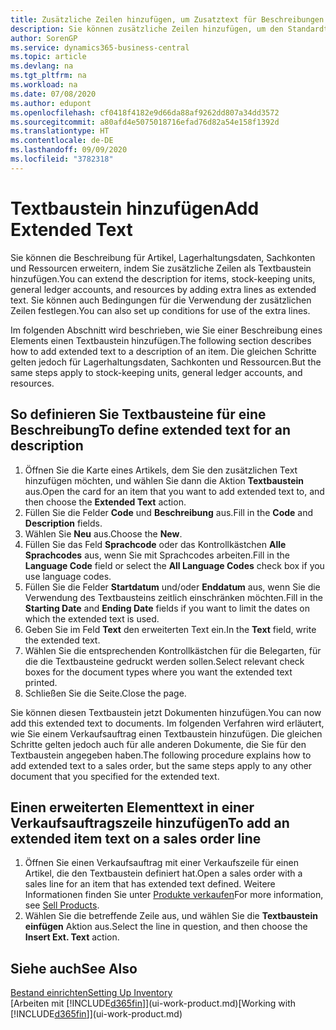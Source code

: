 ```yaml
---
title: Zusätzliche Zeilen hinzufügen, um Zusatztext für Beschreibungen zu definieren
description: Sie können zusätzliche Zeilen hinzufügen, um den Standardtext zu erweitern, der einen Artikel, ein Sachkonto oder andere Daten beschreibt.
author: SorenGP
ms.service: dynamics365-business-central
ms.topic: article
ms.devlang: na
ms.tgt_pltfrm: na
ms.workload: na
ms.date: 07/08/2020
ms.author: edupont
ms.openlocfilehash: cf0418f4182e9d66da88af9262dd807a34dd3572
ms.sourcegitcommit: a80afd4e5075018716efad76d82a54e158f1392d
ms.translationtype: HT
ms.contentlocale: de-DE
ms.lasthandoff: 09/09/2020
ms.locfileid: "3782318"
---
```

# <a name="add-extended-text"></a><span data-ttu-id="31d48-103">Textbaustein hinzufügen</span><span class="sxs-lookup"><span data-stu-id="31d48-103">Add Extended Text</span></span>

<span data-ttu-id="31d48-104">Sie können die Beschreibung für Artikel, Lagerhaltungsdaten, Sachkonten und Ressourcen erweitern, indem Sie zusätzliche Zeilen als Textbaustein hinzufügen.</span><span class="sxs-lookup"><span data-stu-id="31d48-104">You can extend the description for items, stock-keeping units, general ledger accounts, and resources by adding extra lines as extended text.</span></span> <span data-ttu-id="31d48-105">Sie können auch Bedingungen für die Verwendung der zusätzlichen Zeilen festlegen.</span><span class="sxs-lookup"><span data-stu-id="31d48-105">You can also set up conditions for use of the extra lines.</span></span>  

<span data-ttu-id="31d48-106">Im folgenden Abschnitt wird beschrieben, wie Sie einer Beschreibung eines Elements einen Textbaustein hinzufügen.</span><span class="sxs-lookup"><span data-stu-id="31d48-106">The following section describes how to add extended text to a description of an item.</span></span> <span data-ttu-id="31d48-107">Die gleichen Schritte gelten jedoch für Lagerhaltungsdaten, Sachkonten und Ressourcen.</span><span class="sxs-lookup"><span data-stu-id="31d48-107">But the same steps apply to stock-keeping units, general ledger accounts, and resources.</span></span>  

## <a name="to-define-extended-text-for-an-description"></a><span data-ttu-id="31d48-108">So definieren Sie Textbausteine für eine Beschreibung</span><span class="sxs-lookup"><span data-stu-id="31d48-108">To define extended text for an description</span></span>

1. <span data-ttu-id="31d48-109">Öffnen Sie die Karte eines Artikels, dem Sie den zusätzlichen Text hinzufügen möchten, und wählen Sie dann die Aktion **Textbaustein** aus.</span><span class="sxs-lookup"><span data-stu-id="31d48-109">Open the card for an item that you want to add extended text to, and then choose the **Extended Text** action.</span></span>
2. <span data-ttu-id="31d48-110">Füllen Sie die Felder **Code** und **Beschreibung** aus.</span><span class="sxs-lookup"><span data-stu-id="31d48-110">Fill in the **Code** and **Description** fields.</span></span>
3. <span data-ttu-id="31d48-111">Wählen Sie **Neu** aus.</span><span class="sxs-lookup"><span data-stu-id="31d48-111">Choose the **New**.</span></span>
4. <span data-ttu-id="31d48-112">Füllen Sie das Feld **Sprachcode** oder das Kontrollkästchen **Alle Sprachcodes** aus, wenn Sie mit Sprachcodes arbeiten.</span><span class="sxs-lookup"><span data-stu-id="31d48-112">Fill in the **Language Code** field or select the **All Language Codes** check box if you use language codes.</span></span>
5. <span data-ttu-id="31d48-113">Füllen Sie die Felder **Startdatum** und/oder **Enddatum** aus, wenn Sie die Verwendung des Textbausteins zeitlich einschränken möchten.</span><span class="sxs-lookup"><span data-stu-id="31d48-113">Fill in the **Starting Date** and **Ending Date** fields if you want to limit the dates on which the extended text is used.</span></span>
6. <span data-ttu-id="31d48-114">Geben Sie im Feld **Text** den erweiterten Text ein.</span><span class="sxs-lookup"><span data-stu-id="31d48-114">In the **Text** field, write the extended text.</span></span>
7. <span data-ttu-id="31d48-115">Wählen Sie die entsprechenden Kontrollkästchen für die Belegarten, für die die Textbausteine gedruckt werden sollen.</span><span class="sxs-lookup"><span data-stu-id="31d48-115">Select relevant check boxes for the document types where you want the extended text printed.</span></span>
8. <span data-ttu-id="31d48-116">Schließen Sie die Seite.</span><span class="sxs-lookup"><span data-stu-id="31d48-116">Close the page.</span></span>

<span data-ttu-id="31d48-117">Sie können diesen Textbaustein jetzt Dokumenten hinzufügen.</span><span class="sxs-lookup"><span data-stu-id="31d48-117">You can now add this extended text to documents.</span></span> <span data-ttu-id="31d48-118">Im folgenden Verfahren wird erläutert, wie Sie einem Verkaufsauftrag einen Textbaustein hinzufügen. Die gleichen Schritte gelten jedoch auch für alle anderen Dokumente, die Sie für den Textbaustein angegeben haben.</span><span class="sxs-lookup"><span data-stu-id="31d48-118">The following procedure explains how to add extended text to a sales order, but the same steps apply to any other document that you specified for the extended text.</span></span>  

## <a name="to-add-an-extended-item-text-on-a-sales-order-line"></a><span data-ttu-id="31d48-119">Einen erweiterten Elementtext in einer Verkaufsauftragszeile hinzufügen</span><span class="sxs-lookup"><span data-stu-id="31d48-119">To add an extended item text on a sales order line</span></span>

1. <span data-ttu-id="31d48-120">Öffnen Sie einen Verkaufsauftrag mit einer Verkaufszeile für einen Artikel, die den Textbaustein definiert hat.</span><span class="sxs-lookup"><span data-stu-id="31d48-120">Open a sales order with a sales line for an item that has extended text defined.</span></span> <span data-ttu-id="31d48-121">Weitere Informationen finden Sie unter [Produkte verkaufen](sales-how-sell-products.md)</span><span class="sxs-lookup"><span data-stu-id="31d48-121">For more information, see [Sell Products](sales-how-sell-products.md).</span></span>
2. <span data-ttu-id="31d48-122">Wählen Sie die betreffende Zeile aus, und wählen Sie die **Textbaustein einfügen** Aktion aus.</span><span class="sxs-lookup"><span data-stu-id="31d48-122">Select the line in question, and then choose the **Insert Ext. Text** action.</span></span>

## <a name="see-also"></a><span data-ttu-id="31d48-123">Siehe auch</span><span class="sxs-lookup"><span data-stu-id="31d48-123">See Also</span></span>

[<span data-ttu-id="31d48-124">Bestand einrichten</span><span class="sxs-lookup"><span data-stu-id="31d48-124">Setting Up Inventory</span></span>](inventory-setup-inventory.md)  
<span data-ttu-id="31d48-125">[Arbeiten mit [!INCLUDE[d365fin](includes/d365fin_md.md)]](ui-work-product.md)</span><span class="sxs-lookup"><span data-stu-id="31d48-125">[Working with [!INCLUDE[d365fin](includes/d365fin_md.md)]](ui-work-product.md)</span></span>
